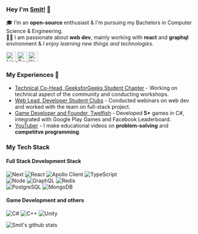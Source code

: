 ### Hey I'm [Smit!](https://smitbarmase.github.io) 🚀
🎓 I’m an **open-source** enthusiast & I'm pursuing my Bachelors in Computer Science & Engineering. </br>
👨‍💻  I am passionate about **web dev**, mainly working with **react** and **graphql** environment & *I enjoy learning new things and technologies*. </br>

<a href="https://www.linkedin.com/in/smitbarmase">
  <img src="https://edent.github.io/SuperTinyIcons/images/svg/linkedin.svg" width="26" title="LinkedIn" />
</a>
<a href="https://twitter.com/smitbarmase">
  <img src="https://edent.github.io/SuperTinyIcons/images/svg/twitter.svg" width="26" title="Twitter" />
</a>
<a href="https://www.youtube.com/channel/UCNN-8t9vWnL0jydIHMr1KHg">
  <img src="https://edent.github.io/SuperTinyIcons/images/svg/youtube.svg" width="26" title="YouTube" />
</a>

<br />

### My Experiences 🙌
- [Technical Co-Head, GeeksforGeeks Student Chapter](https://www.geeksforgeeks.org/) - Working on technical aspect of the community and conducting workshops.
- [Web Lead, Developer Student Clubs](https://dsc.community.dev/) - Conducted webinars on web dev and worked with the team on full-stack project.
- [Game Developer and Founder, Twelfish](https://play.google.com/store/apps/dev?id=8640212175044390799&hl=en_IN&gl=US) - Developed **5+** games in C#, integrated with Google Play Games and Facebook Leaderboard.
- [YouTuber](https://www.youtube.com/channel/UCNN-8t9vWnL0jydIHMr1KHg) - I make educational videos on **problem-solving** and **competitve programming**.

### My Tech Stack
#### Full Stack Development Stack
![Next](https://img.shields.io/badge/-Next.js-222?&logo=next.js)
![React](https://img.shields.io/badge/-React-222?&logo=React)
![Apollo Client](https://img.shields.io/badge/-React-222?&logo=ApolloClient)
![TypeScript](https://img.shields.io/badge/-TypeScript-222?&logo=typescript&logoColor=007acc)
<br />
![Node](https://img.shields.io/badge/-Node.js-222?&logo=node.js)
![GraphQL](https://img.shields.io/badge/-GraphQL-222?&logo=graphql&logoColor=e535ab)
![Redis](https://img.shields.io/badge/-Redis-222?&logo=redis)
<br />
![PostgreSQL](https://img.shields.io/badge/-PostgreSQL-222?&logo=postgresql&logoColor=30648c)
![MongoDB](https://img.shields.io/badge/-MongoDB-222?&logo=mongodb&logoColor=4db33d)

#### Game Development and others
![C#](https://img.shields.io/badge/-C-sharp-222?&logo=c-sharp)
![C++](https://img.shields.io/badge/-C++-222?&logo=C++)
![Unity](https://img.shields.io/badge/-Unity-222?&logo=unity)


![Smit's github stats](https://github-readme-stats.vercel.app/api?username=smitbarmase&show_icons=true&hide_border=true)
<br />
